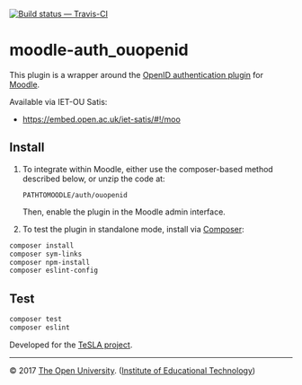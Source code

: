 
[![Build status — Travis-CI][travis-icon]][travis]


# moodle-auth_ouopenid

This plugin is a wrapper around the [OpenID authentication plugin][openid] for [Moodle][].

Available via IET-OU Satis:

* <https://embed.open.ac.uk/iet-satis/#!/moo>


## Install

1. To integrate within Moodle, either use the composer-based method described below, or unzip the code at:
    ```
    PATHTOMOODLE/auth/ouopenid
    ```

    Then, enable the plugin in the Moodle admin interface.

2. To test the plugin in standalone mode, install via [Composer][]:

```sh
composer install
composer sym-links
composer npm-install
composer eslint-config
```

## Test

```sh
composer test
composer eslint
```


Developed for the [TeSLA project][].

---
© 2017 [The Open University][ou]. ([Institute of Educational Technology][iet])


[TeSLA project]: http://tesla-project.eu/
[Moodle]: https://moodle.org/
[openid]: https://github.com/remotelearner/moodle-auth_openid
[ouopenid]: https://github.com/IET-OU/moodle-auth_ouopenid
[composer]: https://getcomposer.org/
[iet]: http://iet.open.ac.uk/
[ou]: http://www.open.ac.uk/
[travis]:  https://travis-ci.org/IET-OU/moodle-auth_ouopenid
[travis-icon]: https://api.travis-ci.org/IET-OU/moodle-auth_ouopenid.svg
    "Build status – Travis-CI (PHP + NPM/eslint)"
